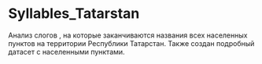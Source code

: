 # Syllables_Tatarstan
 
Анализ слогов , на которые заканчиваются названия всех населенных пунктов на территории Республики Татарстан. Также создан подробный датасет с населенными пунктами.
